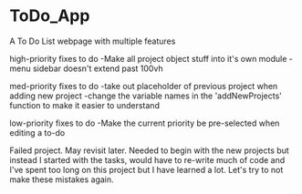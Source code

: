 # ToDo_App
A To Do List webpage with multiple features

high-priority fixes to do
-Make all project object stuff into it's own module
-menu sidebar doesn't extend past 100vh 

med-priority fixes to do
-take out placeholder of previous project when adding new project
-change the variable names in the 'addNewProjects' function to make it easier to understand


low-priority fixes to do
-Make the current priority be pre-selected when editing a to-do

Failed project. May revisit later. Needed to begin with the new projects but instead I started with the tasks, would have to re-write much of code and I've spent too long on this project but I have learned a lot. Let's try to not make these mistakes again. 